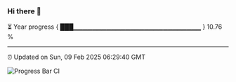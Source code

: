 ### Hi there 👋

⏳ Year progress { ███▁▁▁▁▁▁▁▁▁▁▁▁▁▁▁▁▁▁▁▁▁▁▁▁▁▁▁ } 10.76 %

---

⏰ Updated on Sun, 09 Feb 2025 06:29:40 GMT

![Progress Bar CI](https://github.com/DhruviPatel157/GitHub-Actions-Demo/workflows/Progress%20Bar%20CI/badge.svg)
